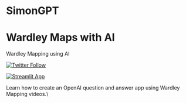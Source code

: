 # SimonGPT
# Wardley Maps with AI
Wardley Mapping using AI

[![Twitter Follow](https://img.shields.io/twitter/follow/mcraddock?style=social)](https://twitter.com/mcraddock)

[![Streamlit App](https://static.streamlit.io/badges/streamlit_badge_black_white.svg)](https://wm2json.streamlit.app/)

Learn how to create an OpenAI question and answer app using Wardley Mapping videos.\

